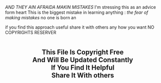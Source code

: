 *AND THEY AIN AFRAIDA MAKIN MISTAKES* I'm stressing this as an advice form heart This is the biggest mistake in learning anything : *the fear of making mistakes* no one is born an



if you find this approach useful
share it with others any how you want
NO COPYRIGHTS RESERVER

<div style="display:flex; align-items:center; justify-content:center"> <h2 style="text-align:center">
This File Is Copyright Free <br> And Will Be Updated Constantly <br> If You Find It Helpful <br> Share It With others
</h2> </div>
<br>
<br>
<br>